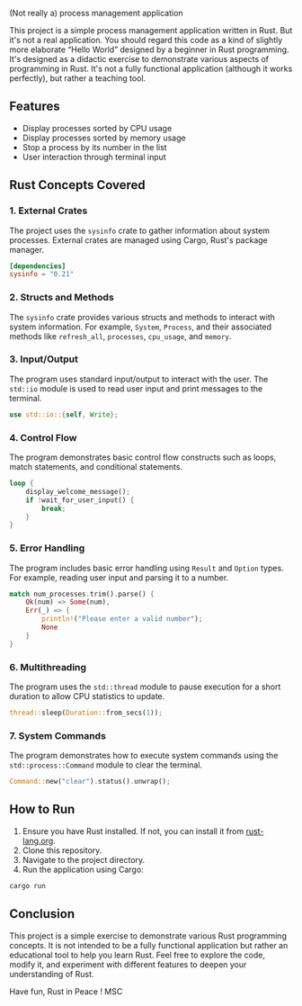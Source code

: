(Not really a) process management application

This project is a simple process management application written in Rust. But it's not a real application. You should regard this code as a kind of slightly more elaborate “Hello World” designed by a beginner in Rust programming.
It's designed as a didactic exercise to demonstrate various aspects of programming in Rust. It's not a fully functional application (although it works perfectly), but rather a teaching tool.


## Features

- Display processes sorted by CPU usage
- Display processes sorted by memory usage
- Stop a process by its number in the list
- User interaction through terminal input

## Rust Concepts Covered

### 1. External Crates

The project uses the `sysinfo` crate to gather information about system processes. External crates are managed using Cargo, Rust's package manager.

```toml
[dependencies]
sysinfo = "0.21"
```

### 2. Structs and Methods

The `sysinfo` crate provides various structs and methods to interact with system information. For example, `System`, `Process`, and their associated methods like `refresh_all`, `processes`, `cpu_usage`, and `memory`.

### 3. Input/Output

The program uses standard input/output to interact with the user. The `std::io` module is used to read user input and print messages to the terminal.

```rust
use std::io::{self, Write};
```

### 4. Control Flow

The program demonstrates basic control flow constructs such as loops, match statements, and conditional statements.

```rust
loop {
    display_welcome_message();
    if !wait_for_user_input() {
        break;
    }
}
```

### 5. Error Handling

The program includes basic error handling using `Result` and `Option` types. For example, reading user input and parsing it to a number.

```rust
match num_processes.trim().parse() {
    Ok(num) => Some(num),
    Err(_) => {
        println!("Please enter a valid number");
        None
    }
}
```

### 6. Multithreading

The program uses the `std::thread` module to pause execution for a short duration to allow CPU statistics to update.

```rust
thread::sleep(Duration::from_secs(1));
```

### 7. System Commands

The program demonstrates how to execute system commands using the `std::process::Command` module to clear the terminal.

```rust
Command::new("clear").status().unwrap();
```

## How to Run

1. Ensure you have Rust installed. If not, you can install it from [rust-lang.org](https://www.rust-lang.org/).
2. Clone this repository.
3. Navigate to the project directory.
4. Run the application using Cargo:

```sh
cargo run
```

## Conclusion

This project is a simple exercise to demonstrate various Rust programming concepts. It is not intended to be a fully functional application but rather an educational tool to help you learn Rust. Feel free to explore the code, modify it, and experiment with different features to deepen your understanding of Rust.

Have fun, Rust in Peace ! 
MSC
